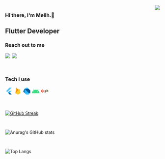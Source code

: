 <img src = "https://media.giphy.com/media/R97jJCEGEmh0I/giphy.gif" align = "right" widht = "400" height = "250">

### Hi there, I'm Melih.👋

## Flutter Developer 

### Reach out to me

[<img width="22" src="https://unpkg.com/simple-icons@v7/icons/twitter.svg" align = "left" />][twitter]

[<img width="22" src="https://unpkg.com/simple-icons@v7/icons/linkedin.svg" align = "left" />][linkedin]

<br />
<br />
<br />


### Tech I use

<img src = "https://raw.githubusercontent.com/github/explore/80688e429a7d4ef2fca1e82350fe8e3517d3494d/topics/flutter/flutter.png" widht = "25" height = "25" />
<img src = "https://raw.githubusercontent.com/github/explore/80688e429a7d4ef2fca1e82350fe8e3517d3494d/topics/firebase/firebase.png" widht = "25" height = "25" />
<img src = "https://raw.githubusercontent.com/github/explore/80688e429a7d4ef2fca1e82350fe8e3517d3494d/topics/dart/dart.png" widht = "25" height = "25" />
<img src = "https://raw.githubusercontent.com/github/explore/80688e429a7d4ef2fca1e82350fe8e3517d3494d/topics/android/android.png" widht = "25" height = "25" />
<img src = "https://raw.githubusercontent.com/github/explore/80688e429a7d4ef2fca1e82350fe8e3517d3494d/topics/git/git.png" widht = "25" height = "25" />

<br />
<br />
<br />

[![GitHub Streak](https://github-readme-streak-stats.herokuapp.com?user=melihgundogan&theme=dracula)](https://git.io/streak-stats)


<br />

![Anurag's GitHub stats](https://github-readme-stats.vercel.app/api?username=melihgundogan&theme=radical)

<br />

![Top Langs](https://github-readme-stats.vercel.app/api/top-langs/?username=melihgundogan&theme=radical)




[twitter]: https://twitter.com/m_melihdev
[linkedin]: https://www.linkedin.com/in/muhammed-melih-gündoğan-39a35918b/ 

<!--
**melihgundogan/melihgundogan** is a ✨ _special_ ✨ repository because its `README.md` (this file) appears on your GitHub profile.

Here are some ideas to get you started:

- 🔭 I’m currently working on ...
- 🌱 I’m currently learning ...
- 👯 I’m looking to collaborate on ...
- 🤔 I’m looking for help with ...
- 💬 Ask me about ...
- 📫 How to reach me: ...
- 😄 Pronouns: ...
- ⚡ Fun fact: ...
-->
